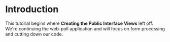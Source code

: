 # Introduction

This tutorial begins where **Creating the Public Interface Views** left off. We're continuing the web-poll application and will focus on form processing and cutting down our code.
